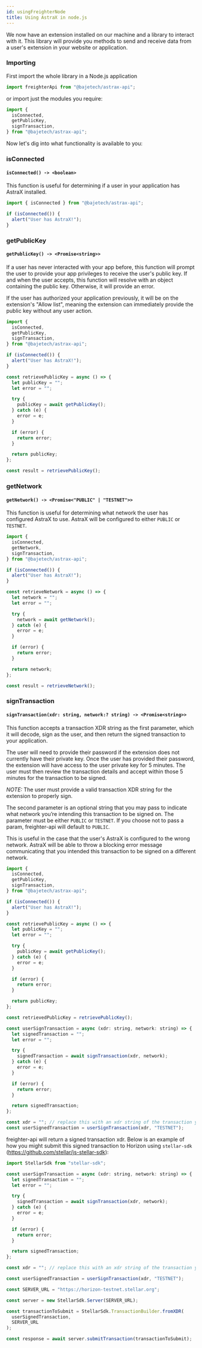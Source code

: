 ```yaml
---
id: usingFreighterNode
title: Using AstraX in node.js
---
```


We now have an extension installed on our machine and a library to interact with it. This library will provide you methods to send and receive data from a user's extension in your website or application.

### Importing

First import the whole library in a Node.js application

```javascript
import freighterApi from "@bajetech/astrax-api";
```

or import just the modules you require:

```javascript
import {
  isConnected,
  getPublicKey,
  signTransaction,
} from "@bajetech/astrax-api";
```

Now let's dig into what functionality is available to you:

### isConnected

#### `isConnected() -> <boolean>`

This function is useful for determining if a user in your application has AstraX installed.

```javascript
import { isConnected } from "@bajetech/astrax-api";

if (isConnected()) {
  alert("User has AstraX!");
}
```

### getPublicKey

#### `getPublicKey() -> <Promise<string>>`

If a user has never interacted with your app before, this function will prompt the user to provide your app privileges to receive the user's public key. If and when the user accepts, this function will resolve with an object containing the public key. Otherwise, it will provide an error.

If the user has authorized your application previously, it will be on the extension's "Allow list", meaning the extension can immediately provide the public key without any user action.

```javascript
import {
  isConnected,
  getPublicKey,
  signTransaction,
} from "@bajetech/astrax-api";

if (isConnected()) {
  alert("User has AstraX!");
}

const retrievePublicKey = async () => {
  let publicKey = "";
  let error = "";

  try {
    publicKey = await getPublicKey();
  } catch (e) {
    error = e;
  }

  if (error) {
    return error;
  }

  return publicKey;
};

const result = retrievePublicKey();
```

### getNetwork

#### `getNetwork() -> <Promise<"PUBLIC" | "TESTNET">>`

This function is useful for determining what network the user has configured AstraX to use. AstraX will be configured to either `PUBLIC` or `TESTNET`.

```javascript
import {
  isConnected,
  getNetwork,
  signTransaction,
} from "@bajetech/astrax-api";

if (isConnected()) {
  alert("User has AstraX!");
}

const retrieveNetwork = async () => {
  let network = "";
  let error = "";

  try {
    network = await getNetwork();
  } catch (e) {
    error = e;
  }

  if (error) {
    return error;
  }

  return network;
};

const result = retrieveNetwork();
```

### signTransaction

#### `signTransaction(xdr: string, network:? string) -> <Promise<string>>`

This function accepts a transaction XDR string as the first parameter, which it will decode, sign as the user, and then return the signed transaction to your application.

The user will need to provide their password if the extension does not currently have their private key. Once the user has provided their password, the extension will have access to the user private key for 5 minutes. The user must then review the transaction details and accept within those 5 minutes for the transaction to be signed.

_NOTE:_ The user must provide a valid transaction XDR string for the extension to properly sign.

The second parameter is an optional string that you may pass to indicate what network you’re intending this transaction to be signed on. The parameter must be either `PUBLIC` or `TESTNET`. If you choose not to pass a param, freighter-api will default to `PUBLIC`.

This is useful in the case that the user's AstraX is configured to the wrong network. AstraX will be able to throw a blocking error message communicating that you intended this transaction to be signed on a different network.

```javascript
import {
  isConnected,
  getPublicKey,
  signTransaction,
} from "@bajetech/astrax-api";

if (isConnected()) {
  alert("User has AstraX!");
}

const retrievePublicKey = async () => {
  let publicKey = "";
  let error = "";

  try {
    publicKey = await getPublicKey();
  } catch (e) {
    error = e;
  }

  if (error) {
    return error;
  }

  return publicKey;
};

const retrievedPublicKey = retrievePublicKey();

const userSignTransaction = async (xdr: string, network: string) => {
  let signedTransaction = "";
  let error = "";

  try {
    signedTransaction = await signTransaction(xdr, network);
  } catch (e) {
    error = e;
  }

  if (error) {
    return error;
  }

  return signedTransaction;
};

const xdr = ""; // replace this with an xdr string of the transaction you want to sign
const userSignedTransaction = userSignTransaction(xdr, "TESTNET");
```

freighter-api will return a signed transaction xdr. Below is an example of how you might submit this signed transaction to Horizon using `stellar-sdk` (https://github.com/stellar/js-stellar-sdk):

```javascript
import StellarSdk from "stellar-sdk";

const userSignTransaction = async (xdr: string, network: string) => {
  let signedTransaction = "";
  let error = "";

  try {
    signedTransaction = await signTransaction(xdr, network);
  } catch (e) {
    error = e;
  }

  if (error) {
    return error;
  }

  return signedTransaction;
};

const xdr = ""; // replace this with an xdr string of the transaction you want to sign

const userSignedTransaction = userSignTransaction(xdr, "TESTNET");

const SERVER_URL = "https://horizon-testnet.stellar.org";

const server = new StellarSdk.Server(SERVER_URL);

const transactionToSubmit = StellarSdk.TransactionBuilder.fromXDR(
  userSignedTransaction,
  SERVER_URL
);

const response = await server.submitTransaction(transactionToSubmit);
```
